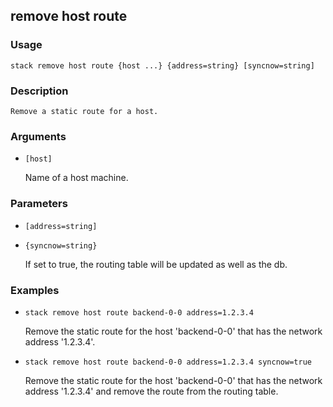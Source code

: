 ## remove host route

### Usage

`stack remove host route {host ...} {address=string} [syncnow=string]`

### Description


	Remove a static route for a host.

	

### Arguments

* `[host]`

   Name of a host machine.


### Parameters
* `[address=string]`
* `{syncnow=string}`

   If set to true, the routing table will be updated as well as the db.

### Examples

* `stack remove host route backend-0-0 address=1.2.3.4`

   Remove the static route for the host 'backend-0-0' that has the
	network address '1.2.3.4'.

* `stack remove host route backend-0-0 address=1.2.3.4 syncnow=true`

   Remove the static route for the host 'backend-0-0' that has the
	network address '1.2.3.4' and remove the route from the routing table.



